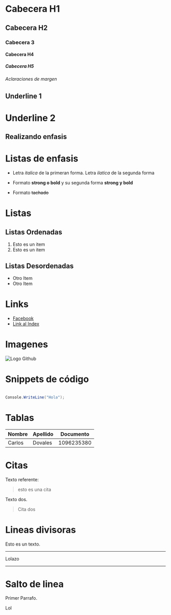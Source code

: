 # Cabecera H1
## Cabecera H2
### Cabecera 3
#### Cabecera H4
##### Cabecera H5

###### Aclaraciones de margen


Underline 1
--------------
Underline 2 
==============

## Realizando enfasis
# Listas de enfasis

- Letra _italica_ de la primeran forma.
Letra *ilatica* de la segunda forma

- Formato **strong o bold** y su segunda forma __strong y bold__

- Formato ~~tachado~~

# Listas

## Listas Ordenadas
1. Esto es un item
2. Esto es un item

## Listas Desordenadas
- Otro Item
- Otro Item

# Links

- [Facebook](https://www.facebook.com)
- [Link al Index](index.html)


# Imagenes

![Logo Github](https://github.githubassets.com/images/modules/logos_page/GitHub-Mark.png)


# Snippets de código

``` C#

Console.WriteLine("Hola");

```
# Tablas

| Nombre | Apellido | Documento|
| -------- | --------- | --------- |
| Carlos | Dovales | 1096235380|


# Citas
Texto referente: 
> esto es una cita

Texto dos. 
> Cita dos


# Lineas divisoras
Esto es un texto.
___
Lolazo
***


# Salto de linea

Primer Parrafo.

Lol
